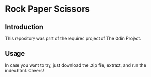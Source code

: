 # Rock Paper Scissors
## Introduction
This repository was part of the required project of The Odin Project.

## Usage
In case you want to try, just download the .zip file, extract, and run the index.html. Cheers!
